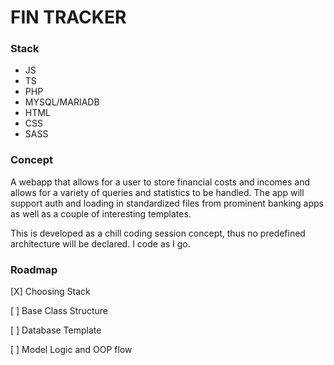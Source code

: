 # FIN TRACKER

### Stack

 * JS
 * TS
 * PHP
 * MYSQL/MARIADB
 * HTML
 * CSS
 * SASS
 
 ### Concept
 
 A webapp that allows for a user to store financial costs and incomes and allows for a variety of queries and statistics to be handled. The app will support auth and loading in standardized files from prominent banking apps as well as a couple of interesting templates.
 
 This is developed as a chill coding session concept, thus no predefined architecture will be declared. I code as I go.
 
 ### Roadmap 
 
 [X] Choosing Stack
 
 [ ] Base Class Structure
 
 [ ] Database Template
 
 [ ] Model Logic and OOP flow